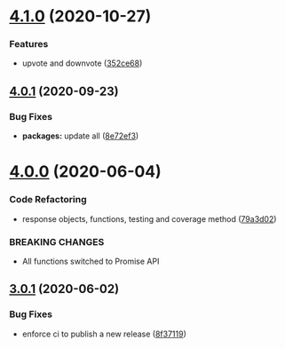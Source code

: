 # [4.1.0](https://github.com/ridvanaltun/eksi-sozluk/compare/v4.0.1...v4.1.0) (2020-10-27)


### Features

* upvote and downvote ([352ce68](https://github.com/ridvanaltun/eksi-sozluk/commit/352ce68c7a3398b87d80b3b67789c666f88acb90))

## [4.0.1](https://github.com/ridvanaltun/eksi-sozluk/compare/v4.0.0...v4.0.1) (2020-09-23)


### Bug Fixes

* **packages:** update all ([8e72ef3](https://github.com/ridvanaltun/eksi-sozluk/commit/8e72ef3904b98bd99c2b678ba8f5f32618ea81bb))

# [4.0.0](https://github.com/ridvanaltun/eksi-sozluk/compare/v3.0.1...v4.0.0) (2020-06-04)


### Code Refactoring

* response objects, functions, testing and coverage method ([79a3d02](https://github.com/ridvanaltun/eksi-sozluk/commit/79a3d02ae7523806ee5bbfb60b8392f8f4803356))


### BREAKING CHANGES

* All functions switched to Promise API

## [3.0.1](https://github.com/ridvanaltun/eksi-sozluk/compare/v3.0.0...v3.0.1) (2020-06-02)


### Bug Fixes

* enforce ci to publish a new release ([8f37119](https://github.com/ridvanaltun/eksi-sozluk/commit/8f3711988f4e3a58d92ecf0eae64a2f8e370d216))
